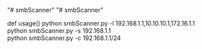 "# smbScanner" 
"# smbScanner" 

def usage()
  python smbScanner.py -l 192.168.1.1,10.10.10.1,172.16.1.1 <br>
  python smbScanner.py -s 192.168.1.1 <br>
  python smbScanner.py -c 192.168.1.1/24 <br>
